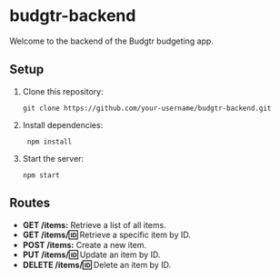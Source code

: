 # budgtr-backend

Welcome to the backend of the Budgtr budgeting app.

## Setup

1. Clone this repository:

   ```shell
   git clone https://github.com/your-username/budgtr-backend.git
   ```

2. Install dependencies:

   ```shell
    npm install
   ```

3. Start the server:

   ```shell
   npm start
   ```

## Routes

- **GET /items:** Retrieve a list of all items.
- **GET /items/:id:** Retrieve a specific item by ID.
- **POST /items:** Create a new item.
- **PUT /items/:id:** Update an item by ID.
- **DELETE /items/:id:** Delete an item by ID.
